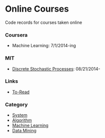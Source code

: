 Online Courses
========

Code records for courses taken online

### Coursera
* Machine Learning: 7/1/2014-ing


### MIT
* [Discrete Stochastic Processes](http://ocw.mit.edu/courses/electrical-engineering-and-computer-science/6-262-discrete-stochastic-processes-spring-2011/): 08/21/2014-


### Links
- [To-Read](./file/toread.md)


### Category
- [System](./file/system.md)
- [Algorithm](./file/algorithm.md)
- [Machine Learning](./file/ml.md)
- [Data Mining](./file/dm.md)
